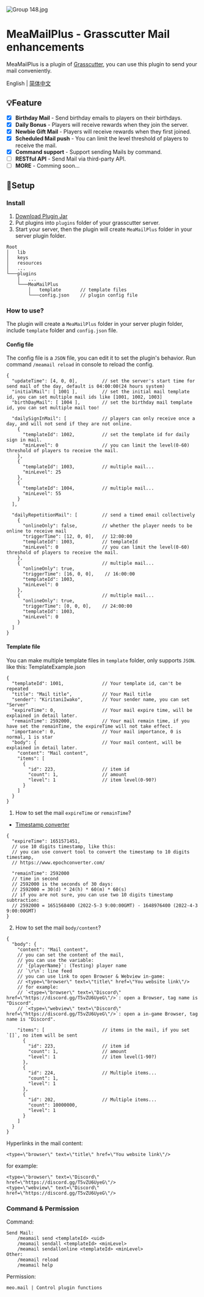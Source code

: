 ![Group 148.jpg](https://s2.loli.net/2022/05/03/5ZPG2neTlrMW6Az.jpg)
# MeaMailPlus - Grasscutter Mail enhancements
MeaMailPlus is a plugin of [Grasscutter](https://github.com/Grasscutters/Grasscutter), you can use this plugin to send your mail conveniently.

English | [简体中文](./README_CN.md)

## 💡Feature

- [x] **Birthday Mail**  - Send birthday emails to players on their birthdays.
- [X] **Daily Bonus**  - Players will receive rewards when they join the server.
- [X] **Newbie Gift Mail**  - Players will receive rewards when they first joined.
- [X] **Scheduled Mail push**  - You can limit the level threshold of players to receive the mail.
- [X] **Command support**  - Support sending Mails by command.
- [ ] **RESTful API**  - Send Mail via third-party API.
- [ ] **MORE**  - Comming soon...

## 🍗Setup
### Install
1. [Download Plugin Jar](https://github.com/Coooookies/Grasscutter-MeaMailPlus/releases)
2. Put plugins into `plugins` folder of your grasscutter server.
3. Start your server, then the plugin will create `MeaMailPlus` folder in your server plugin folder.
```
Root
│   lib
│   keys
│   resources
│   ...
└───plugins
    │   ...
    └───MeaMailPlus
        │   template       // template files
        └───config.json    // plugin config file
```

### How to use?

The plugin will create a `MeaMailPlus` folder in your server plugin folder, include `template` folder and `config.json` file.
#### Config file
The config file is a `JSON` file, you can edit it to set the plugin's behavior.
Run command `/meamail reload` in console to reload the config.
```
{
  "updateTime": [4, 0, 0],         // set the server's start time for send mail of the day, default is 04:00:00(24 hours system)
  "initialMail": [ 1001 ],         // set the initial mail template id, you can set multiple mail ids like [1001, 1002, 1003]
  "birthDayMail": [ 1004 ],        // set the birthday mail template id, you can set multiple mail too!
  
  "dailySignInMail": [             // players can only receive once a day, and will not send if they are not online.
    {
      "templateId": 1002,          // set the template id for daily sign in mail.
      "minLevel": 0                // you can limit the level(0-60) threshold of players to receive the mail.
    },
    {
      "templateId": 1003,          // multiple mail...
      "minLevel": 25                
    },
    {
      "templateId": 1004,          // multiple mail...
      "minLevel": 55                
    }
  ],
  
  "dailyRepetitionMail": [         // send a timed email collectively
    {
      "onlineOnly": false,         // whether the player needs to be online to receive mail
      "triggerTime": [12, 0, 0],   // 12:00:00
      "templateId": 1003,          // templateId
      "minLevel": 0                // you can limit the level(0-60) threshold of players to receive the mail.
    },
    {                              // multiple mail...
      "onlineOnly": true,
      "triggerTime": [16, 0, 0],    // 16:00:00
      "templateId": 1003,
      "minLevel": 0
    },
    {                              // multiple mail...
      "onlineOnly": true,
      "triggerTime": [0, 0, 0],    // 24:00:00
      "templateId": 1003,
      "minLevel": 0
    }
  ]
}
```
#### Template file
You can make multiple template files in `template` folder, only supports `JSON`.
like this:
TemplateExample.json
```
{
  "templateId": 1001,              // Your template id, can't be repeated         
  "title": "Mail title",           // Your Mail title
  "sender": "KiritaniIwako",       // Your sender name, you can set "Server"
  "expireTime": 0,                 // Your mail expire time, will be explained in detail later.
  "remainTime": 2592000,           // Your mail remain time, if you have set the remainTime, the expireTime will not take effect.
  "importance": 0,                 // Your mail importance, 0 is normal, 1 is star
  "body": {                        // Your mail content, will be explained in detail later.
    "content": "Mail content",
    "items": [
      {
        "id": 223,                 // item id
        "count": 1,                // amount
        "level": 1                 // item level(0-90?)
      }
    ]
  }
}
```
1. How to set the mail `expireTime` or `remainTime`?
- [Timestamp converter](https://www.epochconverter.com/)
```
{
  "expireTime": 1651571451,
  // use 10 digits timestamp, like this: 
  // you can use convert tool to convert the timestamp to 10 digits timestamp, 
  // https://www.epochconverter.com/
  
  "remainTime": 2592000
  // time in second
  // 2592000 is the seconds of 30 days: 
  // 2592000 = 30(d) * 24(h) * 60(m) * 60(s)
  // if you are not sure, you can use two 10 digits timestamp subtraction:
  // 2592000 = 1651568400 (2022-5-3 9:00:00GMT) - 1648976400 (2022-4-3 9:00:00GMT)
}
```

2. How to set the mail `body/content`?
```
{
  "body": {
    "content": "Mail content",
    // you can set the content of the mail, 
    // you can use the variable: 
    // `{playerName}`: (Testing) player name
    // `\r\n`: line feed
    // you can use link to open Browser & Webview in-game:
    // <type=\"browser\" text=\"title\" href=\"You website link\"/>
    // for example:
    // `<type=\"browser\" text=\"Discord\" href=\"https://discord.gg/T5vZU6UyeG\"/>`: open a Browser, tag name is "Discord".
    // `<type=\"webview\" text=\"Discord\" href=\"https://discord.gg/T5vZU6UyeG\"/>`: open a in-game Browser, tag name is "Discord".
    
    "items": [                     // items in the mail, if you set `[]`, no item will be sent
      {
        "id": 223,                 // item id
        "count": 1,                // amount
        "level": 1                 // item level(1-90?)
      },
      {
        "id": 224,                 // Multiple items...
        "count": 1,
        "level": 1
      },
      {
        "id": 202,                 // Multiple items...
        "count": 10000000,
        "level": 1
      }
    ]
  }
}
```

Hyperlinks in the mail content:
```
<type=\"browser\" text=\"title\" href=\"You website link\"/>
```
for example:
```
<type=\"browser\" text=\"Discord\" href=\"https://discord.gg/T5vZU6UyeG\"/>
<type=\"webview\" text=\"Discord\" href=\"https://discord.gg/T5vZU6UyeG\"/>
```
### Command & Permission
Command:
```
Send Mail:
    /meamail send <templateId> <uid>
    /meamail sendall <templateId> <minLevel>
    /meamail sendallonline <templateId> <minLevel>
Other:
    /meamail reload
    /meamail help
```

Permission:
```
meo.mail | Control plugin functions
```